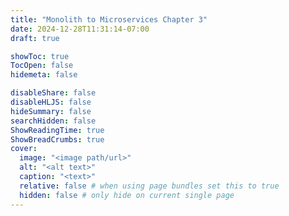 ```yaml
---
title: "Monolith to Microservices Chapter 3"
date: 2024-12-28T11:31:14-07:00
draft: true

showToc: true
TocOpen: false
hidemeta: false

disableShare: false
disableHLJS: false
hideSummary: false
searchHidden: false
ShowReadingTime: true
ShowBreadCrumbs: true
cover:
  image: "<image path/url>"
  alt: "<alt text>"
  caption: "<text>"
  relative: false # when using page bundles set this to true
  hidden: false # only hide on current single page
---
```

